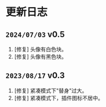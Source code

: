 # 更新日志


## `2024/07/03` v0.5

1. [修复] 头像有白色块。
2. [修复] 头像有黑色块。

## `2023/08/17` v0.3

1. [修复] 紧凑模式下"替身"过大。
2. [修复] 紧凑模式下，插件图标不居中。

